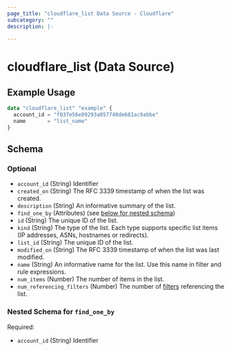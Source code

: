 ```yaml
---
page_title: "cloudflare_list Data Source - Cloudflare"
subcategory: ""
description: |-
  
---
```


# cloudflare_list (Data Source)



## Example Usage

```terraform
data "cloudflare_list" "example" {
  account_id = "f037e56e89293a057740de681ac9abbe"
  name       = "list_name"
}
```
<!-- schema generated by tfplugindocs -->
## Schema

### Optional

- `account_id` (String) Identifier
- `created_on` (String) The RFC 3339 timestamp of when the list was created.
- `description` (String) An informative summary of the list.
- `find_one_by` (Attributes) (see [below for nested schema](#nestedatt--find_one_by))
- `id` (String) The unique ID of the list.
- `kind` (String) The type of the list. Each type supports specific list items (IP addresses, ASNs, hostnames or redirects).
- `list_id` (String) The unique ID of the list.
- `modified_on` (String) The RFC 3339 timestamp of when the list was last modified.
- `name` (String) An informative name for the list. Use this name in filter and rule expressions.
- `num_items` (Number) The number of items in the list.
- `num_referencing_filters` (Number) The number of [filters](/operations/filters-list-filters) referencing the list.

<a id="nestedatt--find_one_by"></a>
### Nested Schema for `find_one_by`

Required:

- `account_id` (String) Identifier


